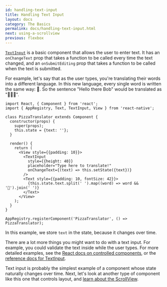 ```yaml
---
id: handling-text-input
title: Handling Text Input
layout: docs
category: The Basics
permalink: docs/handling-text-input.html
next: using-a-scrollview
previous: flexbox
---
```


[`TextInput`](/react-native/docs/textinput.html#content) is a basic component that allows the user to enter text. It has an `onChangeText` prop that takes
a function to be called every time the text changed, and an `onSubmitEditing` prop that takes a function to be called when the text is submitted.

For example, let's say that as the user types, you're translating their words  into a different language. In this new language, every single word is written the same way: 🍕. So the sentence "Hello there Bob" would be translated
as "🍕🍕🍕".

```ReactNativeWebPlayer
import React, { Component } from 'react';
import { AppRegistry, Text, TextInput, View } from 'react-native';

class PizzaTranslator extends Component {
  constructor(props) {
    super(props);
    this.state = {text: ''};
  }

  render() {
    return (
      <View style={{padding: 10}}>
        <TextInput
          style={{height: 40}}
          placeholder="Type here to translate!"
          onChangeText={(text) => this.setState({text})}
        />
        <Text style={{padding: 10, fontSize: 42}}>
          {this.state.text.split(' ').map((word) => word && '🍕').join(' ')}
        </Text>
      </View>
    );
  }
}

AppRegistry.registerComponent('PizzaTranslator', () => PizzaTranslator);
```

In this example, we store `text` in the state, because it changes over time.

There are a lot more things you might want to do with a text input. For example, you could validate the text inside while the user types. For more detailed examples, see the [React docs on controlled components](https://facebook.github.io/react/docs/forms.html), or the [reference docs for TextInput](/react-native/docs/textinput.html).

Text input is probably the simplest example of a component whose state naturally changes over time. Next, let's look at another type of component like this one that controls layout, and [learn about the ScrollView](/react-native/docs/using-a-scrollview.html).
